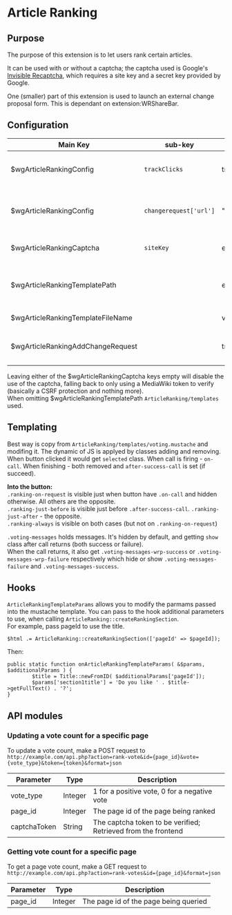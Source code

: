 # Article Ranking

## Purpose

The purpose of this extension is to let users rank certain articles.

It can be used with or without a captcha; the captcha used is Google's
[Invisible Recaptcha](https://developers.google.com/recaptcha/docs/invisible),
which requires a site key and a secret key provided by Google.

One (smaller) part of this extension is used to launch an external
change proposal form. This is dependant on extension:WRShareBar.

## Configuration

| Main Key                 | sub-key                | default                 | description
|--------------------------|------------------------|-------------------------|------------
| $wgArticleRankingConfig  | `trackClicks`          | true                    | whether to use Google Analytics to track votes
| $wgArticleRankingConfig  | `changerequest['url']` | "/forms/ChangeRequest/" | the location of the change request form
| $wgArticleRankingCaptcha | `siteKey`              | empty                   | Google's captcha site key
| $wgArticleRankingTemplatePath |                | empty                   | Path of directory includes template file.
| $wgArticleRankingTemplateFileName |                | voting                   | mustache file name
| $wgArticleRankingAddChangeRequest |                | true                   | If to add change request part

Leaving either of the $wgArticleRankingCaptcha keys empty will disable
the use of the captcha, falling back to only using a MediaWiki token
to verify (basically a CSRF protection and nothing more).  
When omitting  $wgArticleRankingTemplatePath `ArticleRanking/templates` used.

## Templating  
Best way is copy from `ArticleRanking/templates/voting.mustache` and modifing it.
The dynamic of JS is applyed by classes adding and removing.
When button clicked it would get `selected` class. When call is firing - `on-call`. When finishing - both removed and `after-success-call` is set (if succeed).

**Into the button:**  
`.ranking-on-request` is visible just when button have `.on-call` and hidden otherwise. All others are the opposite.  
`.ranking-just-before` is visible just before `.after-success-call`. `.ranking-just-after` - the opposite.  
`.ranking-always` is visible on both cases (but not on `.ranking-on-request`)


`.voting-messages` holds messages. It's hidden by default, and getting `show` class after call returns (both success or failure).  
When the call returns, it also get `.voting-messages-wrp-success` or `.voting-messages-wrp-failure` respectively which hide or show `.voting-messages-failure` and `.voting-messages-success`.

## Hooks
`ArticleRankingTemplateParams` allows you to modify the parmams passed into the mustache template. You can pass to the hook additional parameters to use, when calling `ArticleRanking::createRankingSection`.  
For example, pass pageId to use the title.

```
$html .= ArticleRanking::createRankingSection(['pageId' => $pageId]);
```
Then:  
```
public static function onArticleRankingTemplateParams( &$params, $additionalParams ) {
		$title = Title::newFromID( $additionalParams['pageId']);
		$params['section1title'] = 'Do you like ' . $title->getFullText() . '?';
}
```


## API modules

### Updating a vote count for a specific page
To update a vote count, make a POST request to
`http://example.com/api.php?action=rank-vote&id={page_id}&vote={vote_type}&token={token}&format=json`

| Parameter    | Type    | Description
|--------------|---------|------------
| vote_type    | Integer | 1 for a positive vote, 0 for a negative vote
| page_id      | Integer | The page id of the page being ranked
| captchaToken | String  | The captcha token to be verified; Retrieved from the frontend

### Getting vote count for a specific page
To get a page vote count, make a GET request to `http://example.com/api.php?action=rank-votes&id={page_id}&format=json`

| Parameter | Type    | Description
|-----------|---------|------------
| page_id   | Integer | The page id of the page being queried
